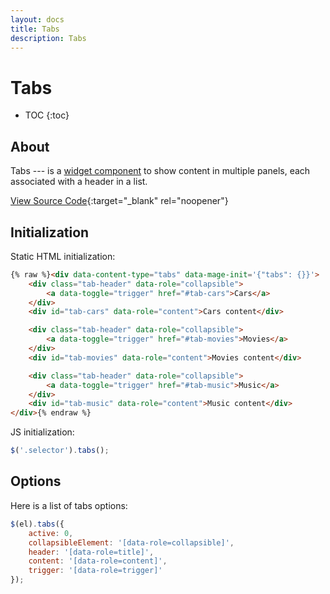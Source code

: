 ```yaml
---
layout: docs
title: Tabs
description: Tabs
---
```


# Tabs

* TOC
{:toc}

## About

Tabs --- is a [widget component](widgets) to show content in multiple panels,
each associated with a header in a list.

[View Source Code](https://github.com/breezefront/module-breeze/blob/master/view/frontend/web/js/components/ui/tabs.js){:target="_blank" rel="noopener"}

## Initialization

Static HTML initialization:

```html
{% raw %}<div data-content-type="tabs" data-mage-init='{"tabs": {}}'>
    <div class="tab-header" data-role="collapsible">
        <a data-toggle="trigger" href="#tab-cars">Cars</a>
    </div>
    <div id="tab-cars" data-role="content">Cars content</div>

    <div class="tab-header" data-role="collapsible">
        <a data-toggle="trigger" href="#tab-movies">Movies</a>
    </div>
    <div id="tab-movies" data-role="content">Movies content</div>

    <div class="tab-header" data-role="collapsible">
        <a data-toggle="trigger" href="#tab-music">Music</a>
    </div>
    <div id="tab-music" data-role="content">Music content</div>
</div>{% endraw %}
```

JS initialization:

```js
$('.selector').tabs();
```

## Options

Here is a list of tabs options:

```js
$(el).tabs({
    active: 0,
    collapsibleElement: '[data-role=collapsible]',
    header: '[data-role=title]',
    content: '[data-role=content]',
    trigger: '[data-role=trigger]'
});
```
